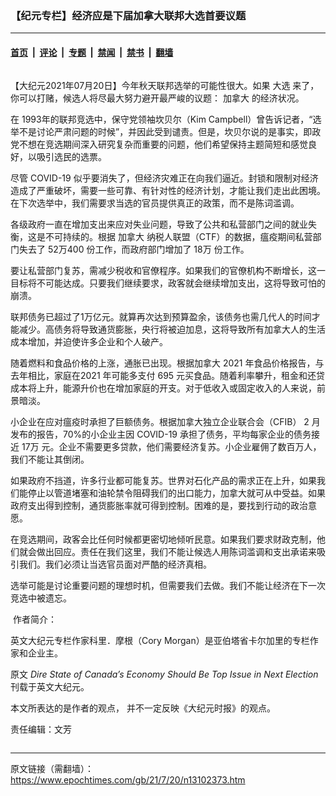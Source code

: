 ### 【纪元专栏】经济应是下届加拿大联邦大选首要议题

---

#### [首页](../../../..?n13102373) &nbsp;|&nbsp; [评论](../../../../../epoch-comment?n13102373) &nbsp;|&nbsp; [专题](../../../../../epoch-special?n13102373) &nbsp;|&nbsp; [禁闻](../../../../../epoch-news?n13102373) &nbsp;|&nbsp; [禁书](../../../../../books?n13102373) &nbsp;|&nbsp; [翻墙](https://github.com/gfw-breaker/nogfw/blob/master/README.md?n13102373)


<div class="column" id="artbody" itemprop="articleBody">
 <!-- article content begin -->
 <p>
  【大纪元2021年07月20日】今年秋天联邦选举的可能性很大。如果
  <ok href="https://www.epochtimes.com/gb/tag/%E5%A4%A7%E9%80%89.html">
   大选
  </ok>
  来了，你可以打赌，候选人将尽最大努力避开最严峻的议题：
  <ok href="https://www.epochtimes.com/gb/tag/%E5%8A%A0%E6%8B%BF%E5%A4%A7.html">
   加拿大
  </ok>
  的经济状况。
 </p>
 <p>
  在 1993年的联邦竞选中，保守党领袖坎贝尔（Kim Campbell）曾告诉记者，“选举不是讨论严肃问题的时候”，并因此受到谴责。但是，坎贝尔说的是事实，即政党不想在竞选期间深入研究复杂而重要的问题，他们希望保持主题简短和感觉良好，以吸引选民的选票。
 </p>
 <p>
  尽管 COVID-19 似乎要消失了，但经济灾难正在向我们逼近。封锁和限制对经济造成了严重破坏，需要一些可靠、有针对性的经济计划，才能让我们走出此困境。在下次选举中，我们需要求当选的官员提供真正的政策，而不是陈词滥调。
 </p>
 <p>
  各级政府一直在增加支出来应对失业问题，导致了公共和私营部门之间的就业失衡，这是不可持续的。根据
  <ok href="https://www.epochtimes.com/gb/tag/%E5%8A%A0%E6%8B%BF%E5%A4%A7.html">
   加拿大
  </ok>
  纳税人联盟（CTF）的数据，瘟疫期间私营部门失去了 52万400 份工作，而政府部门增加了 18万 份工作。
 </p>
 <p>
  要让私营部门复苏，需减少税收和官僚程序。如果我们的官僚机构不断增长，这一目标将不可能达成。只要我们继续要求，政客就会继续增加支出，这将导致可怕的崩溃。
 </p>
 <p>
  联邦债务已超过了1万亿元。就算再次达到预算盈余，该债务也需几代人的时间才能减少。高债务将导致通货膨胀，央行将被迫加息，这将导致所有加拿大人的生活成本增加，并迫使许多企业和个人破产。
 </p>
 <p>
  随着燃料和食品价格的上涨，通胀已出现。根据加拿大 2021 年食品价格报告，与去年相比，家庭在2021 年可能多支付 695 元买食品。随着利率攀升，租金和还贷成本将上升，能源升价也在增加家庭的开支。对于低收入或固定收入的人来说，前景暗淡。
 </p>
 <p>
  小企业在应对瘟疫时承担了巨额债务。根据加拿大独立企业联合会（CFIB） 2 月发布的报告，70%的小企业主因 COVID-19 承担了债务，平均每家企业的债务接近 17万 元。企业不需要更多贷款，他们需要经济复苏。小企业雇佣了数百万人，我们不能让其倒闭。
 </p>
 <p>
  如果政府不挡道，许多行业都可能复苏。世界对石化产品的需求正在上升，如果我们能停止以管道堵塞和油轮禁令阻碍我们的出口能力，加拿大就可从中受益。如果政府支出得到控制，通货膨胀率就可得到控制。困难的是，要找到行动的政治意愿。
 </p>
 <p>
  在竞选期间，政客会比任何时候都更密切地倾听民意。如果我们要求财政克制，他们就会做出回应。责任在我们这里，我们不能让候选人用陈词滥调和支出承诺来吸引我们。我们必须让当选官员面对严酷的经济真相。
 </p>
 <p>
  选举可能是讨论重要问题的理想时机，但需要我们去做。我们不能让经济在下一次竞选中被遗忘。
 </p>
 <p>
  <ok href="https://i.epochtimes.com/assets/uploads/2021/06/id13042349-WEB_CoryMorgan.jpg">
   <img alt="" class="wp-image-13042349 alignleft" src="https://i.epochtimes.com/assets/uploads/2021/06/id13042349-WEB_CoryMorgan.jpg"/>
  </ok>
  作者简介：
 </p>
 <p>
  英文大纪元专栏作家科里．摩根（Cory Morgan）是亚伯塔省卡尔加里的专栏作家和企业主。
 </p>
 <p>
  原文
  <em>
   <ok href="https://www.theepochtimes.com/dire-state-of-canadas-economy-should-be-top-issue-in-next-election_3896942.html">
    Dire State of Canada’s Economy Should Be Top Issue in Next Election
   </ok>
  </em>
  刊载于英文大纪元。
 </p>
 <p>
  本文所表达的是作者的观点， 并不一定反映《大纪元时报》的观点。
 </p>
 <p>
  责任编辑：文芳
 </p>
 <!-- article content end -->
</div>


---

原文链接（需翻墙）：https://www.epochtimes.com/gb/21/7/20/n13102373.htm